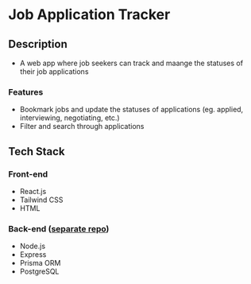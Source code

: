# Job Application Tracker
## Description
* A web app where job seekers can track and maange the statuses of their job applications
### Features
* Bookmark jobs and update the statuses of applications (eg. applied, interviewing, negotiating, etc.)
* Filter and search through applications

## Tech Stack
### Front-end
* React.js
* Tailwind CSS
* HTML

### Back-end ([separate repo](https://github.com/Charles-S01/job-application-tracker-api))
* Node.js
* Express
* Prisma ORM
* PostgreSQL
